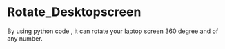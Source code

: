 # Rotate_Desktopscreen
By using python code , it can rotate your laptop screen 360 degree and of any number.
